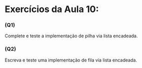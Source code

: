 # Exercícios da Aula 10:

### (Q1)
Complete e teste a implementação de pilha via lista encadeada.

### (Q2)
Escreva e teste uma implementação de fila via lista encadeada.